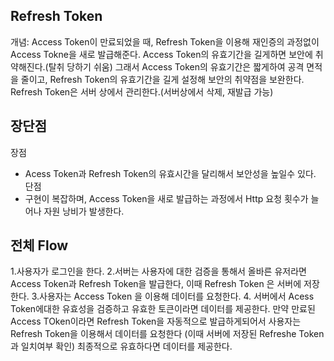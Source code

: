 ## Refresh Token
개념: Access Token이 만료되었을 때, Refresh Token을 이용해 재인증의 과정없이 Access Tokne을 새로 발급해준다.
Access Token의 유효기간을 길게하면 보안에 취약해진다.(탈취 당하기 쉬움)
그래서 Access Token의 유효기간은 짧게하여 공격 면적을 줄이고, Refresh Token의 유효기간을 길게 설정해 보안의 취약점을 보완한다.
Refresh Token은 서버 상에서 관리한다.(서버상에서 삭제, 재발급 가능)

## 장단점
장점
- Acess Token과 Refresh Token의 유효시간을 달리해서 보안성을 높일수 있다.
단점
- 구현이 복잡하며, Access Token을 새로 발급하는 과정에서 Http 요청 횟수가 늘어나 자원 낭비가 발생한다.

## 전체 Flow
1.사용자가 로그인을 한다. 
2.서버는 사용자에 대한 검증을 통해서 올바른 유저라면 Access Token과 Refresh Token을 발급한다, 이때 Refresh Token 은 서버에 저장한다.
3.사용자는 Access Token 을 이용해 데이터를 요청한다.
4. 서버에서 Acess Token에대한 유효성을 검증하고 유효한 토큰이라면 데이터를 제공한다.
만약 만료된 Access TOken이라면 Refresh Token을 자동적으로 발급하게되어서 사용자는 Refresh Token을 
이용해서 데이터를 요청한다 (이때 서버에 저장된 Refreshe Token과 일치여부 확인)
최종적으로 유효하다면 데이터를 제공한다.
